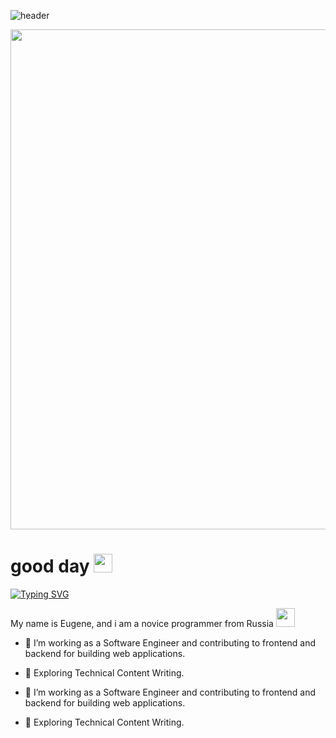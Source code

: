![header](https://capsule-render.vercel.app/api?type=waving&color=gradient&height=256&section=header&text=Hello%20World!&fontSize=75&animation=fadeIn&fontAlignY=38&desc=My%20name%20is%20Eugene,%20welcome%20to%20my%20GitHub%20profile!&descAlignY=51&descAlign=62)


<div id="header" align="center">
  <img src="https://capsule-render.vercel.app/api?type=waving&color=gradient&height=256&section=header&text=Hello%20World!&fontSize=75&animation=fadeIn&fontAlignY=38&desc=My%20name%20is%20Eugene,%20welcome%20to%20my%20GitHub%20profile!&descAlignY=51&descAlign=62" width="800"/>
</div>


<h1>
  good day
  <img src="https://media.giphy.com/media/hvRJCLFzcasrR4ia7z/giphy.gif" width="30px"/>
</h1>


[![Typing SVG](https://readme-typing-svg.herokuapp.com?color=%2336BCF7&lines=Computer+science+student)](https://git.io/typing-svg)

My name is Eugene, and i am a novice programmer from Russia <img src="https://media.giphy.com/media/WUlplcMpOCEmTGBtBW/giphy.gif" width="30">

- :telescope: I’m working as a Software Engineer and contributing to frontend and backend for building web applications.

- :seedling: Exploring Technical Content Writing.


- :telescope: I’m working as a Software Engineer and contributing to frontend and backend for building web applications.

- :seedling: Exploring Technical Content Writing.

